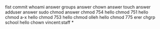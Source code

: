 fist commit
whoami answer
groups answer
chown answer
touch answer
adduser answer
sudo chmod answer
chmod 754 hello
chmod 751 hello
chmod a-x hello
chmod 753 hello
chmod olleh hello
chmod 775
erer
chgrp school hello
chown vincent:staff *

